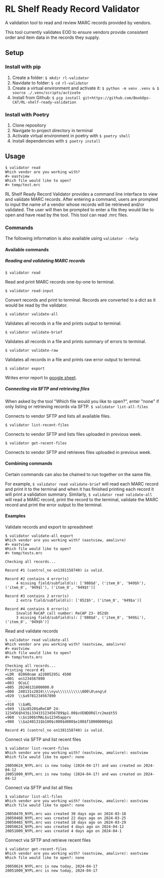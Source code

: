 # RL Shelf Ready Record Validator
A validation tool to read and review MARC records provided by vendors.

This tool currently validates EOD to ensure vendors provide consistent order and item data in the records they supply.

## Setup
### Install with pip
1. Create a folder: `$ mkdir rl-validator`
2. Navidate to folder: `$ cd rl-validator`
3. Create a virtual environment and activate it: 
   `$ python -m venv .venv & $ source ./.venv/scripts/activate`
4. Install from Github:
   `$ pip install git+https://github.com/BookOps-CAT/RL-shelf-ready-validation`


### Install with Poetry
1. Clone repository
2. Navigate to project directory in terminal
3. Activate virtual environment in poetry with `$ poetry shell`
4. Install dependencies with `$ poetry install`



## Usage
```
$ validator read
Which vendor are you working with?
#> eastview
Which file would like to open?
#> temp/test.mrc
```

RL Shelf Ready Record Validator provides a command line interface to view and validate MARC records.
After entering a command, users are prompted to input the name of a vendor whose records will be retrieved and/or validated. The user will then be prompted to enter a file they would like to open and have read by the tool. This tool can read .mrc files.

### Commands
The following information is also available using `validator --help`

#### Available commands

##### Reading and validating MARC records
`$ validator read`

Read and print MARC records one-by-one to terminal.

`$ validator read-input`

Convert records and print to terminal. Records are converted to a dict as it would be read by the validator.

`$ validator validate-all`

Validates all records in a file and prints output to terminal.

`$ validator validate-brief`

Validates all records in a file and prints summary of errors to terminal.

`$ validator validate-raw`

Validates all records in a file and prints raw error output to terminal.

`$ validator export`

Writes error report to [google sheet](https://docs.google.com/spreadsheets/d/1ZYuhMIE1WiduV98Pdzzw7RwZ08O-sJo7HJihWVgSOhQ/edit?usp=sharing).

##### Connecting via SFTP and retrieving files
When asked by the tool "Which file would you like to open?", enter "none" if only listing or retrieving records via SFTP.
`$ validator list-all-files`

Connects to vendor SFTP and lists all available files.

`$ validator list-recent-files`

Connects to vendor SFTP and lists files uploaded in previous week.

`$ validator get-recent-files`

Connects to vendor SFTP and retrieves files uploaded in previous week.

#### Combining commands

Certain commands can also be chained to run together on the same file. 

For example, `$ validator read validate-brief` will read each MARC record and print it to the terminal and when it has finished printing each record it will print a validation summary. Similarly, `$ validator read validate-all` will read a MARC record, print the record to the terminal, validate the MARC record and print the error output to the terminal.

#### Examples
Validate records and export to spreadsheet
```
$ validator validate-all export
Which vendor are you working with? (eastview, amalivre)
#> eastview
Which file would like to open?
#> temp/tests.mrc

Checking all records...

Record #1 (control_no on1381158740) is valid.

Record #2 contains 4 error(s)
     4 missing field/subfield(s): ['980$d', ('item_0', '949$h'), ('item_0', '949$l'), ('item_0', '949$t')]

Record #3 contains 2 error(s)
     2 extra field/subfield(s): ['852$h', ('item_0', '949$a')]
     
Record #4 contains 6 error(s)
     Invalid ReCAP call number: ReCAP 23- 852$h
     3 missing field/subfield(s): ['980$d', ('item_0', '949$i'), ('item_0', '949$h')]
```
Read and validate records
```
$ validator read validate-all
Which vendor are you working with? (eastview, amalivre)
#> eastview
Which file would like to open?
#> temp/tests.mrc

Checking all records...
Printing record #1
=LDR  02060nam a22005295i 4500
=001  on1234567890
=003  OCoLC
=005  20240131000000.0
=008  240131s2024\\\\nyu\\\\\\\\\\\000\0\eng\d
=020  \\$a9781234567890
...
=910  \\$aRL
=949  \1$z8528$aReCAP 24-123456$h43$i33433123456789$p1.00$vVENDOR$lrc2ma$t55
=960  \\$s100$tMAL$u12345apprv
=980  \\$a240131$b100$c000$d000$e100$f10000000$g1

Record #1 (control_no on1381158740) is valid.

```
Connect via SFTP and list recent files
```
$ validator list-recent-files
Which vendor are you working with? (eastview, amalivre): eastview
Which file would like to open?: none

20050624_NYPL.mrc is new today (2024-04-17) and was created on 2024-04-12
20051009_NYPL.mrc is new today (2024-04-17) and was created on 2024-04-12
```
Connect via SFTP and list all files
```
$ validator list-all-files
Which vendor are you working with? (eastview, amalivre): eastview
Which file would like to open?: none

20050470_NYPL.mrc was created 30 days ago on 2024-03-18
20050468_NYPL.mrc was created 22 days ago on 2024-03-25
20050465_NYPL.mrc was created 18 days ago on 2024-03-29
20050624_NYPL.mrc was created 4 days ago on 2024-04-12
20051009_NYPL.mrc was created 4 days ago on 2024-04-1
```
Connect via SFTP and retrieve recent files
```
$ validator get-recent-files
Which vendor are you working with? (eastview, amalivre): eastview
Which file would like to open?: none

20050624_NYPL.mrc is new today, 2024-04-17
20051009_NYPL.mrc is new today, 2024-04-17
```